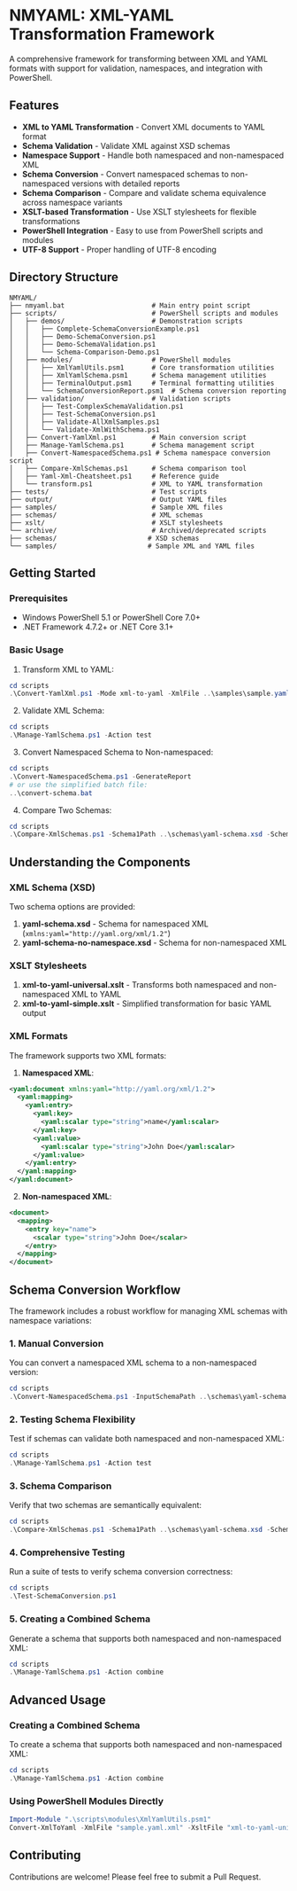# NMYAML: XML-YAML Transformation Framework

A comprehensive framework for transforming between XML and YAML formats with support for validation, namespaces, and integration with PowerShell.

## Features

- **XML to YAML Transformation** - Convert XML documents to YAML format
- **Schema Validation** - Validate XML against XSD schemas
- **Namespace Support** - Handle both namespaced and non-namespaced XML
- **Schema Conversion** - Convert namespaced schemas to non-namespaced versions with detailed reports
- **Schema Comparison** - Compare and validate schema equivalence across namespace variants
- **XSLT-based Transformation** - Use XSLT stylesheets for flexible transformations
- **PowerShell Integration** - Easy to use from PowerShell scripts and modules
- **UTF-8 Support** - Proper handling of UTF-8 encoding

## Directory Structure

```
NMYAML/
├── nmyaml.bat                      # Main entry point script
├── scripts/                        # PowerShell scripts and modules
│   ├── demos/                      # Demonstration scripts
│   │   ├── Complete-SchemaConversionExample.ps1
│   │   ├── Demo-SchemaConversion.ps1
│   │   ├── Demo-SchemaValidation.ps1
│   │   └── Schema-Comparison-Demo.ps1
│   ├── modules/                    # PowerShell modules
│   │   ├── XmlYamlUtils.psm1       # Core transformation utilities
│   │   ├── XmlYamlSchema.psm1      # Schema management utilities
│   │   ├── TerminalOutput.psm1     # Terminal formatting utilities
│   │   └── SchemaConversionReport.psm1  # Schema conversion reporting
│   ├── validation/                 # Validation scripts
│   │   ├── Test-ComplexSchemaValidation.ps1
│   │   ├── Test-SchemaConversion.ps1
│   │   ├── Validate-AllXmlSamples.ps1
│   │   └── Validate-XmlWithSchema.ps1
│   ├── Convert-YamlXml.ps1         # Main conversion script
│   ├── Manage-YamlSchema.ps1       # Schema management script
│   ├── Convert-NamespacedSchema.ps1 # Schema namespace conversion script
│   ├── Compare-XmlSchemas.ps1      # Schema comparison tool
│   ├── Yaml-Xml-Cheatsheet.ps1     # Reference guide
│   └── transform.ps1               # XML to YAML transformation
├── tests/                          # Test scripts
├── output/                         # Output YAML files
├── samples/                        # Sample XML files
├── schemas/                        # XML schemas
├── xslt/                           # XSLT stylesheets
└── archive/                        # Archived/deprecated scripts
├── schemas/                       # XSD schemas
└── samples/                       # Sample XML and YAML files
```

## Getting Started

### Prerequisites

- Windows PowerShell 5.1 or PowerShell Core 7.0+
- .NET Framework 4.7.2+ or .NET Core 3.1+

### Basic Usage

1. Transform XML to YAML:

```powershell
cd scripts
.\Convert-YamlXml.ps1 -Mode xml-to-yaml -XmlFile ..\samples\sample.yaml.xml -OutputFile output.yaml
```

2. Validate XML Schema:

```powershell
cd scripts
.\Manage-YamlSchema.ps1 -Action test
```

3. Convert Namespaced Schema to Non-namespaced:

```powershell
cd scripts
.\Convert-NamespacedSchema.ps1 -GenerateReport
# or use the simplified batch file:
..\convert-schema.bat
```

4. Compare Two Schemas:

```powershell
cd scripts
.\Compare-XmlSchemas.ps1 -Schema1Path ..\schemas\yaml-schema.xsd -Schema2Path ..\schemas\yaml-schema-no-namespace.xsd -IgnoreNamespaces
```

## Understanding the Components

### XML Schema (XSD)

Two schema options are provided:

1. **yaml-schema.xsd** - Schema for namespaced XML (`xmlns:yaml="http://yaml.org/xml/1.2"`)
2. **yaml-schema-no-namespace.xsd** - Schema for non-namespaced XML

### XSLT Stylesheets

1. **xml-to-yaml-universal.xslt** - Transforms both namespaced and non-namespaced XML to YAML
2. **xml-to-yaml-simple.xslt** - Simplified transformation for basic YAML output

### XML Formats

The framework supports two XML formats:

1. **Namespaced XML**:

```xml
<yaml:document xmlns:yaml="http://yaml.org/xml/1.2">
  <yaml:mapping>
    <yaml:entry>
      <yaml:key>
        <yaml:scalar type="string">name</yaml:scalar>
      </yaml:key>
      <yaml:value>
        <yaml:scalar type="string">John Doe</yaml:scalar>
      </yaml:value>
    </yaml:entry>
  </yaml:mapping>
</yaml:document>
```

2. **Non-namespaced XML**:

```xml
<document>
  <mapping>
    <entry key="name">
      <scalar type="string">John Doe</scalar>
    </entry>
  </mapping>
</document>
```

## Schema Conversion Workflow

The framework includes a robust workflow for managing XML schemas with namespace variations:

### 1. Manual Conversion

You can convert a namespaced XML schema to a non-namespaced version:

```powershell
cd scripts
.\Convert-NamespacedSchema.ps1 -InputSchemaPath ..\schemas\yaml-schema.xsd -OutputSchemaPath ..\schemas\yaml-schema-no-namespace.xsd -GenerateReport
```

### 2. Testing Schema Flexibility

Test if schemas can validate both namespaced and non-namespaced XML:

```powershell
cd scripts
.\Manage-YamlSchema.ps1 -Action test
```

### 3. Schema Comparison

Verify that two schemas are semantically equivalent:

```powershell
cd scripts
.\Compare-XmlSchemas.ps1 -Schema1Path ..\schemas\yaml-schema.xsd -Schema2Path ..\schemas\yaml-schema-no-namespace.xsd
```

### 4. Comprehensive Testing

Run a suite of tests to verify schema conversion correctness:

```powershell
cd scripts
.\Test-SchemaConversion.ps1
```

### 5. Creating a Combined Schema

Generate a schema that supports both namespaced and non-namespaced XML:

```powershell
cd scripts
.\Manage-YamlSchema.ps1 -Action combine
```

## Advanced Usage

### Creating a Combined Schema

To create a schema that supports both namespaced and non-namespaced XML:

```powershell
cd scripts
.\Manage-YamlSchema.ps1 -Action combine
```

### Using PowerShell Modules Directly

```powershell
Import-Module ".\scripts\modules\XmlYamlUtils.psm1"
Convert-XmlToYaml -XmlFile "sample.yaml.xml" -XsltFile "xml-to-yaml-universal.xslt" -OutputFile "output.yaml"
```

## Contributing

Contributions are welcome! Please feel free to submit a Pull Request.
